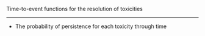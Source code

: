 
Time-to-event functions for the resolution of toxicities

---

- The probability of persistence for each toxicity through time



